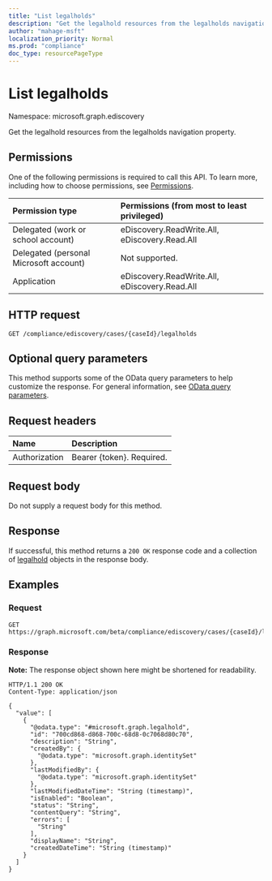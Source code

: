 ```yaml
---
title: "List legalholds"
description: "Get the legalhold resources from the legalholds navigation property."
author: "mahage-msft"
localization_priority: Normal
ms.prod: "compliance"
doc_type: resourcePageType
---
```


# List legalholds

Namespace: microsoft.graph.ediscovery

Get the legalhold resources from the legalholds navigation property.

## Permissions

One of the following permissions is required to call this API. To learn more, including how to choose permissions, see [Permissions](/graph/permissions-reference).

|Permission type|Permissions (from most to least privileged)|
|:---|:---|
|Delegated (work or school account)|eDiscovery.ReadWrite.All, eDiscovery.Read.All|
|Delegated (personal Microsoft account)|Not supported.|
|Application|eDiscovery.ReadWrite.All, eDiscovery.Read.All|

## HTTP request

<!-- {
  "blockType": "ignored"
}
-->
``` http
GET /compliance/ediscovery/cases/{caseId}/legalholds
```

## Optional query parameters
This method supports some of the OData query parameters to help customize the response. For general information, see [OData query parameters](/graph/query-parameters).

## Request headers
|Name|Description|
|:---|:---|
|Authorization|Bearer {token}. Required.|

## Request body
Do not supply a request body for this method.

## Response

If successful, this method returns a `200 OK` response code and a collection of [legalhold](../resources/legalhold.md) objects in the response body.

## Examples

### Request
<!-- {
  "blockType": "request",
  "name": "list_legalhold"
}
-->
``` http
GET https://graph.microsoft.com/beta/compliance/ediscovery/cases/{caseId}/legalholds
```


### Response
**Note:** The response object shown here might be shortened for readability.
<!-- {
  "blockType": "response",
  "truncated": true,
  "@odata.type": "Collection(microsoft.graph.legalhold)"
}
-->
``` http
HTTP/1.1 200 OK
Content-Type: application/json

{
  "value": [
    {
      "@odata.type": "#microsoft.graph.legalhold",
      "id": "700cd868-d868-700c-68d8-0c7068d80c70",
      "description": "String",
      "createdBy": {
        "@odata.type": "microsoft.graph.identitySet"
      },
      "lastModifiedBy": {
        "@odata.type": "microsoft.graph.identitySet"
      },
      "lastModifiedDateTime": "String (timestamp)",
      "isEnabled": "Boolean",
      "status": "String",
      "contentQuery": "String",
      "errors": [
        "String"
      ],
      "displayName": "String",
      "createdDateTime": "String (timestamp)"
    }
  ]
}
```

